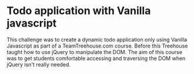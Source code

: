 # Todo application with Vanilla javascript
This challenge was to create a dynamic todo application only using Vanilla Javascript as part of a TeamTreehouse.com course. Before this Treehouse taught how to use jQuery to manipulate the DOM.
The aim of this course was to get students comfortable accessing and traversing the DOM when jQuery isn't really needed.
